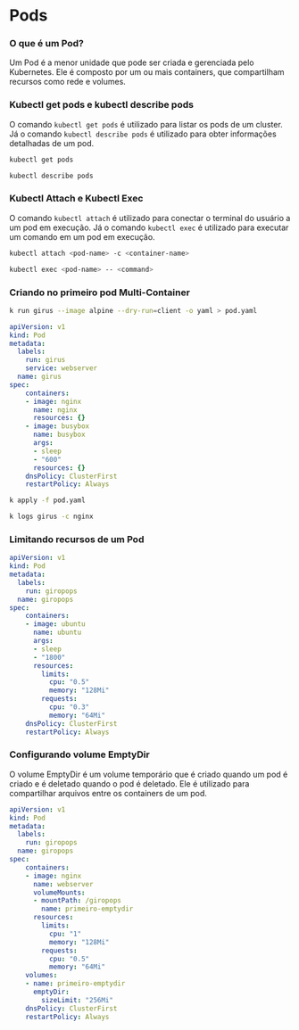 # Pods

### O que é um Pod?

Um Pod é a menor unidade que pode ser criada e gerenciada pelo Kubernetes. Ele é composto por um ou mais containers, que compartilham recursos como rede e volumes.

### Kubectl get pods e kubectl describe pods

O comando `kubectl get pods` é utilizado para listar os pods de um cluster. Já o comando `kubectl describe pods` é utilizado para obter informações detalhadas de um pod.

```bash
kubectl get pods
```

```bash
kubectl describe pods
```

### Kubectl Attach e Kubectl Exec

O comando `kubectl attach` é utilizado para conectar o terminal do usuário a um pod em execução. Já o comando `kubectl exec` é utilizado para executar um comando em um pod em execução.

```bash
kubectl attach <pod-name> -c <container-name>
```

```bash
kubectl exec <pod-name> -- <command>
```

### Criando no primeiro pod Multi-Container

```bash
k run girus --image alpine --dry-run=client -o yaml > pod.yaml
```

```yaml
apiVersion: v1
kind: Pod
metadata:
  labels:
    run: girus
    service: webserver
  name: girus
spec:
    containers:
    - image: nginx
      name: nginx
      resources: {}
    - image: busybox
      name: busybox
      args:
      - sleep
      - "600"
      resources: {}
    dnsPolicy: ClusterFirst
    restartPolicy: Always
```

```bash
k apply -f pod.yaml
```

```bash
k logs girus -c nginx
```

### Limitando recursos de um Pod

```yaml
apiVersion: v1
kind: Pod
metadata:
  labels:
    run: giropops
  name: giropops
spec:
    containers:
    - image: ubuntu
      name: ubuntu
      args:
      - sleep
      - "1800"
      resources:
        limits:
          cpu: "0.5"
          memory: "128Mi"
        requests:
          cpu: "0.3"
          memory: "64Mi"
    dnsPolicy: ClusterFirst
    restartPolicy: Always
```

### Configurando volume EmptyDir

O volume EmptyDir é um volume temporário que é criado quando um pod é criado e é deletado quando o pod é deletado. Ele é utilizado para compartilhar arquivos entre os containers de um pod.

```yaml
apiVersion: v1
kind: Pod
metadata:
  labels:
    run: giropops
  name: giropops
spec:
    containers:
    - image: nginx
      name: webserver
      volumeMounts:
      - mountPath: /giropops
        name: primeiro-emptydir
      resources:
        limits:
          cpu: "1"
          memory: "128Mi"
        requests:
          cpu: "0.5"
          memory: "64Mi"
    volumes:
    - name: primeiro-emptydir
      emptyDir:
        sizeLimit: "256Mi"
    dnsPolicy: ClusterFirst
    restartPolicy: Always
```

